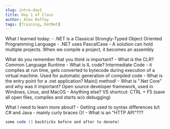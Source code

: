 ```yaml
---
slug: intro-day1
title: Day 1 of Class 
author: Alex Roffey
tags: [Training, DotNet]
---
```


What I learned today:
    - .NET is a Classical Strongly-Typed Object Oriented Programming Language
    - .NET uses PascalCase
    - A solution can hold multiple projects. When we compile a project, it becomes an assembly

What do you remember that you *think* is important?
    - What is the CLR? Common Language Runtime
    - What is IL code? Intermediate Code - it compiles at run time, gets converted to bytecode during execution of a virtual machine. Used for automatic generation of compiled code
    - What is the entry point for a .net application? Main() method!
    - What is ".Net Core" and why was it important? Open source developer framework, used in Windows, Linux, and MacOS
    - Anything else? VS shortcut: CTRL + F5 (save all open files, compiles and starts w/o debugging)

What I need to learn more about?
    - Getting used to syntax differences b/t C# and Java - mainly curly braces {}!
    - What is an "HTTP API"???

```csharp
some code (3 backticks before and after to denote)
```